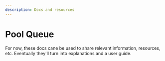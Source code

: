 ```yaml
---
description: Docs and resources
---
```


# Pool Queue

For now, these docs cane be used to share relevant information, resources, etc. Eventually they'll turn into explanations and a user guide.
